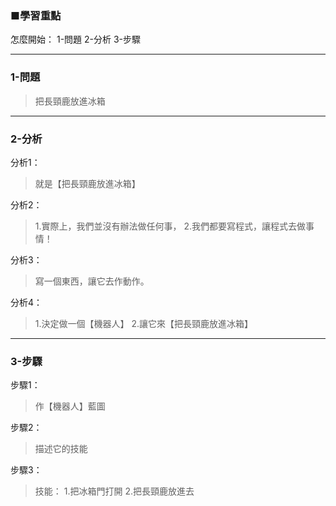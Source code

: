 ### ■學習重點

怎麼開始：
1-問題
2-分析
3-步驟

---
### 1-問題
> 把長頸鹿放進冰箱

---
### 2-分析

分析1：
> 就是【把長頸鹿放進冰箱】

分析2：
> 1.實際上，我們並沒有辦法做任何事，
> 2.我們都要寫程式，讓程式去做事情！

分析3：
> 寫一個東西，讓它去作動作。

分析4：
> 1.決定做一個【機器人】
> 2.讓它來【把長頸鹿放進冰箱】


---
### 3-步驟

步驟1：
> 作【機器人】藍圖

步驟2：
> 描述它的技能

步驟3：
> 技能：
> 1.把冰箱門打開
> 2.把長頸鹿放進去


